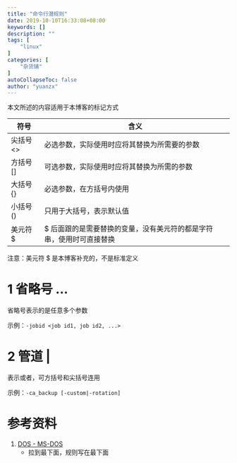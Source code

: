 ```yaml
---
title: "命令行潜规则"
date: 2019-10-10T16:33:08+08:00
keywords: []
description: ""
tags: [
    "linux"
]
categories: [
    "杂货铺"
]
autoCollapseToc: false
author: "yuanzx"
---
```


本文所述的内容适用于本博客的标记方式

| 符号      | 含义                                                                 |
| --------- | -------------------------------------------------------------------- |
| 尖括号 <> | 必选参数，实际使用时应将其替换为所需要的参数                         |
| 方括号 [] | 可选参数，实际使用时应将其替换为所需的参数                           |
| 大括号 {} | 必选参数，在方括号内使用                                             |
| 小括号 () | 只用于大括号，表示默认值                                             |
| 美元符 $  | $ 后面跟的是需要替换的变量，没有美元符的都是字符串，使用时可直接替换 |

注意：美元符 $ 是本博客补充的，不是标准定义

# 1 省略号 ...

省略号表示的是任意多个参数

示例：`-jobid <job id1, job id2, ...>`

# 2 管道 |

表示或者，可方括号和尖括号连用

示例：`-ca_backup [-custom|-rotation]`


# 参考资料

1. [DOS - MS-DOS](http://www.dewassoc.com/support/msdos/dos_commands.htm)
   - 拉到最下面，规则写在最下面